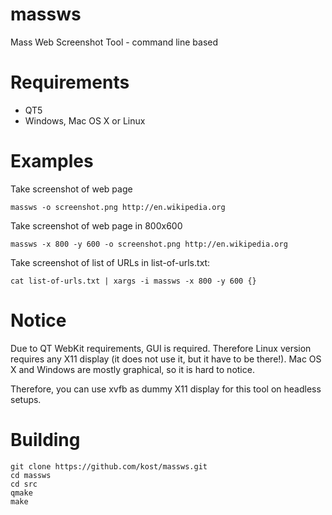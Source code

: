 # massws
Mass Web Screenshot Tool - command line based

# Requirements

- QT5
- Windows, Mac OS X or Linux

# Examples 

Take screenshot of web page

```
massws -o screenshot.png http://en.wikipedia.org
```

Take screenshot of web page in 800x600

```
massws -x 800 -y 600 -o screenshot.png http://en.wikipedia.org
```

Take screenshot of list of URLs in list-of-urls.txt:

```
cat list-of-urls.txt | xargs -i massws -x 800 -y 600 {}
```

# Notice 

Due to QT WebKit requirements, GUI is required. Therefore Linux version requires any X11 display 
(it does not use it, but it have to be there!). Mac OS X and Windows are mostly graphical, so 
it is hard to notice.

Therefore, you can use xvfb as dummy X11 display for this tool on headless setups.

# Building 

```
git clone https://github.com/kost/massws.git
cd massws
cd src
qmake
make 
```





